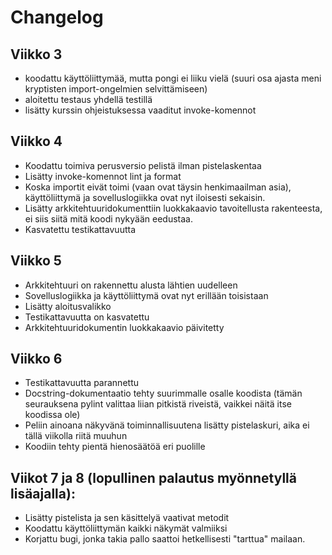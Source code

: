 # Changelog

## Viikko 3

- koodattu käyttöliittymää, mutta pongi ei liiku vielä (suuri osa ajasta meni kryptisten import-ongelmien selvittämiseen)
- aloitettu testaus yhdellä testillä
- lisätty kurssin ohjeistuksessa vaaditut invoke-komennot

## Viikko 4

- Koodattu toimiva perusversio pelistä ilman pistelaskentaa
- Lisätty invoke-komennot lint ja format
- Koska importit eivät toimi (vaan ovat täysin henkimaailman asia), käyttöliittymä ja sovelluslogiikka ovat nyt iloisesti sekaisin.
- Lisätty arkkitehtuuridokumenttiin luokkakaavio tavoitellusta rakenteesta, ei siis siitä mitä koodi nykyään eedustaa.
- Kasvatettu testikattavuutta

## Viikko 5

- Arkkitehtuuri on rakennettu alusta lähtien uudelleen
- Sovelluslogiikka ja käyttöliittymä ovat nyt erillään toisistaan
- Lisätty aloitusvalikko
- Testikattavuutta on kasvatettu
- Arkkitehtuuridokumentin luokkakaavio päivitetty

## Viikko 6

- Testikattavuutta parannettu
- Docstring-dokumentaatio tehty suurimmalle osalle koodista (tämän seurauksena pylint valittaa liian pitkistä riveistä, vaikkei näitä itse koodissa ole)
- Peliin ainoana näkyvänä toiminnallisuutena lisätty pistelaskuri, aika ei tällä viikolla riitä muuhun
- Koodiin tehty pientä hienosäätöä eri puolille

## Viikot 7 ja 8 (lopullinen palautus myönnetyllä lisäajalla):

- Lisätty pistelista ja sen käsittelyä vaativat metodit
- Koodattu käyttöliittymän kaikki näkymät valmiiksi
- Korjattu bugi, jonka takia pallo saattoi hetkellisesti "tarttua" mailaan.